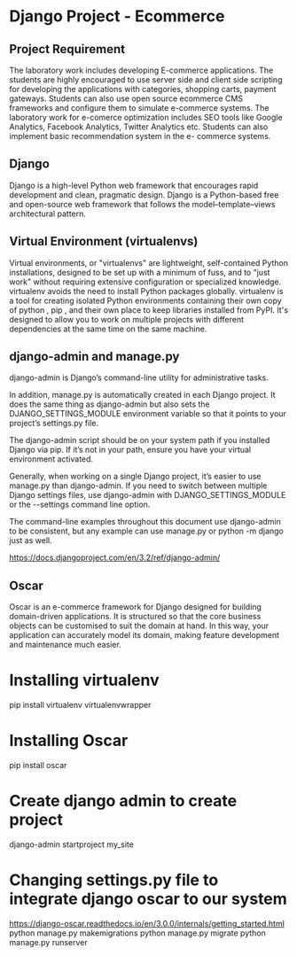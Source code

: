 # Django Project - Ecommerce

## Project Requirement
The laboratory work includes developing E-commerce applications. The students are highly
encouraged to use server side and client side scripting for developing the applications with
categories, shopping carts, payment gateways. Students can also use open source ecommerce
CMS frameworks and configure them to simulate e-commerce systems. The laboratory work
for e-comerce optimization includes SEO tools like Google Analytics, Facebook Analytics,
Twitter Analytics etc. Students can also implement basic recommendation system in the e-
commerce systems.

## Django
Django is a high-level Python web framework that encourages rapid development and clean, pragmatic design.
Django is a Python-based free and open-source web framework that follows the model–template–views architectural pattern.

## Virtual Environment (virtualenvs)
Virtual environments, or "virtualenvs" are lightweight, self-contained Python installations, designed to be set up with a minimum of fuss, and to "just work" without requiring extensive configuration or specialized knowledge. virtualenv avoids the need to install Python packages globally.
virtualenv is a tool for creating isolated Python environments containing their own copy of python , pip , and their own place to keep libraries installed from PyPI. It's designed to allow you to work on multiple projects with different dependencies at the same time on the same machine.

## django-admin and manage.py
django-admin is Django’s command-line utility for administrative tasks.

In addition, manage.py is automatically created in each Django project. It does the same thing as django-admin but also sets the DJANGO_SETTINGS_MODULE environment variable so that it points to your project’s settings.py file.

The django-admin script should be on your system path if you installed Django via pip. If it’s not in your path, ensure you have your virtual environment activated.

Generally, when working on a single Django project, it’s easier to use manage.py than django-admin. If you need to switch between multiple Django settings files, use django-admin with DJANGO_SETTINGS_MODULE or the --settings command line option.

The command-line examples throughout this document use django-admin to be consistent, but any example can use manage.py or python -m django just as well.

https://docs.djangoproject.com/en/3.2/ref/django-admin/

## Oscar
Oscar is an e-commerce framework for Django designed for building domain-driven applications. It is structured so that the core business objects can be customised to suit the domain at hand. In this way, your application can accurately model its domain, making feature development and maintenance much easier.

# Installing virtualenv

pip install virtualenv virtualenvwrapper

# Installing Oscar

pip install oscar

# Create django admin to create project

django-admin startproject my_site

# Changing settings.py file to integrate django oscar to our system

https://django-oscar.readthedocs.io/en/3.0.0/internals/getting_started.html
python manage.py makemigrations
python manage.py migrate
python manage.py runserver